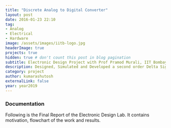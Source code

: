 ```yaml
---
title: "Discrete Analog to Digital Converter"
layout: post
date: 2016-01-23 22:10
tag:
- Analog
- Electrical
- Hardware
image: /assets/images/iitb-logo.jpg
headerImage: true
projects: true
hidden: true # don't count this post in blog pagination
subtitle: Electronic Design Project with Prof Pramod Murali, IIT Bombay
description: Designed, Simulated and Developed a second order Delta Sigma Converter to convert analog audio signals to high resolution digital signal. Also performed filtering followed by reconstruction to obtain back the audio signal thus verifying the performance.
category: project
author: kumarashutosh
externalLink: false
year: year2019
---
```


### Documentation

Following is the Final Report of the Electronic Design Lab. It contains motivation, flowchart of the work and results.

<object width="850" height="1200" data="/assets/docs/EDL_Final.pdf">
</object>
